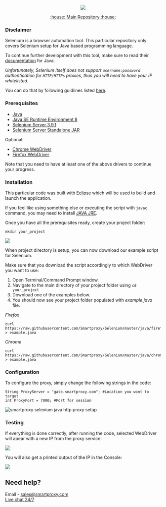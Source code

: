 <p align="center">
    <a href="https://smartproxy.com/"><img src="https://snipboard.io/3IyORg.jpg"></a>
  </a>
</p>

<p align="center">
    <a href="https://github.com/Smartproxy/Smartproxy"> :house: Main Repository :house: </a>
</p>

### Disclaimer

Selenium is a browser automation tool. This particular repository only covers Selenium setup for Java based programming language.

To continue further development with this tool, make sure to read their [documentation](https://seleniumhq.github.io/selenium/docs/api/java/index.html) for Java.

*Unfortunately, Selenium itself does not support `username:password` authentication for `HTTP/HTTPs` proxies, thus you will need to have your IP whitelisted.*

You can do that by following guidlines listed [here](https://help.smartproxy.com/docs/proxy-authentication).

### Prerequisites

- [Java](https://www.java.com/en/)
- [Java SE Runtime Environment 8](https://www.oracle.com/technetwork/java/javase/downloads/jre8-downloads-2133155.html)
- [Selenium Server 3.9.1](https://selenium-release.storage.googleapis.com/3.9/selenium-server-3.9.1.zip)
- [Selenium Server Standalone JAR](https://selenium-release.storage.googleapis.com/3.9/selenium-server-standalone-3.9.1.jar)

Optional:
- [Chrome WebDriver](https://sites.google.com/a/chromium.org/chromedriver/downloads)
- [Firefox WebDriver](https://github.com/mozilla/geckodriver/releases)

Note that you need to have at least one of the above drivers to continue your progress.

### Installation

This particular code was built with [Eclipse](https://www.eclipse.org/) which will be used to build and launch the application.

If you feel like using something else or executing the script with `javac` command, you may need to install [JAVA JRE](https://www.oracle.com/technetwork/java/javase/downloads/server-jre8-downloads-2133154.html).

Once you have all the prerequisites ready, create your project folder:

```
mkdir your_project
```
<img src="https://i.imgur.com/6US2PJs.png">

When project directory is setup, you can now download our example script for Selenium.

Make sure that you download the script accordingly to which WebDriver you want to use:

1. Open Terminal/Command Prompt window.
2. Navigate to the main directory of your project folder using `cd your_project`
3. Download one of the examples below.
4. You should now see your project folder populated with *example.java* file.

*Firefox*

```
curl https://raw.githubusercontent.com/Smartproxy/Selenium/master/java/firefox/example.java > example.java
```

*Chrome*

```
curl https://raw.githubusercontent.com/Smartproxy/Selenium/master/java/chrome/example.java > example.java
```

### Configuration

To configure the proxy, simply change the following strings in the code:

```
String ProxyServer = "gate.smartproxy.com"; #Location you want to target
int ProxyPort = 7000; #Port for session
```

<img src="https://i.imgur.com/RfCa9xV.png" alt="smartproxy selenium java http proxy setup">

### Testing

If everything is done correctly, after running the code, selected WebDriver will apear with a new IP from the proxy service:

<img src="https://i.imgur.com/EUbzHh4.png">

You will also get a printed output of the IP in the Console:

<img src="https://i.imgur.com/tBbOAlA.png">

## Need help?
Email - sales@smartproxy.com
<br><a href="https://smartproxy.com">Live chat 24/7</a>
